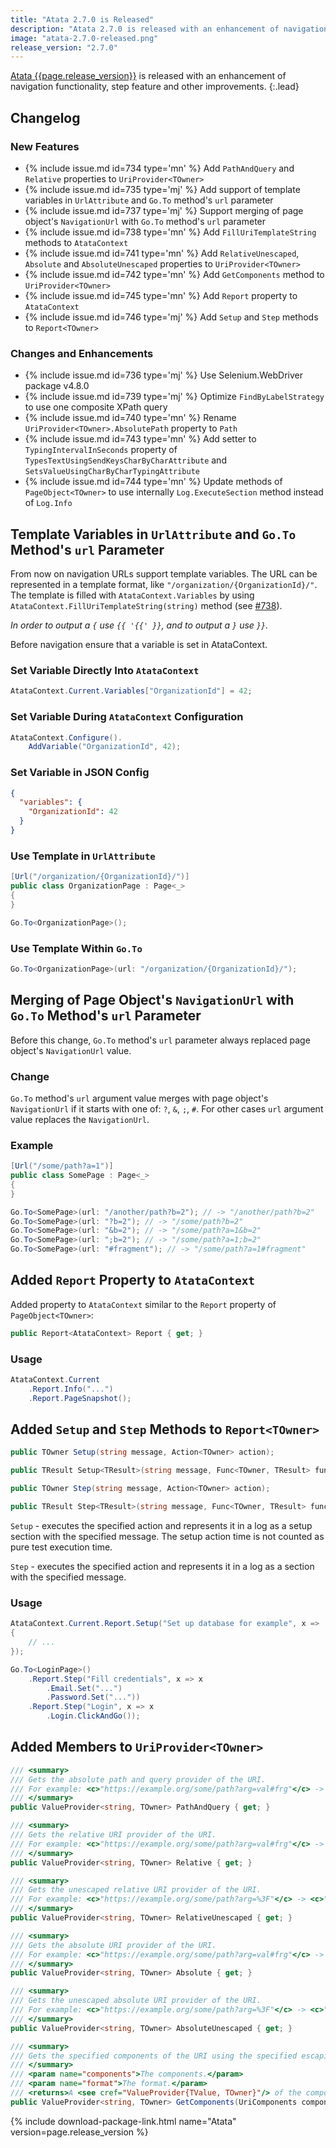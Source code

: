 ```yaml
---
title: "Atata 2.7.0 is Released"
description: "Atata 2.7.0 is released with an enhancement of navigation functionality, step feature and other improvements."
image: "atata-2.7.0-released.png"
release_version: "2.7.0"
---
```


[Atata {{page.release_version}}](https://www.nuget.org/packages/Atata/{{page.release_version}})
is released with an enhancement of navigation functionality, step feature and other improvements.
{:.lead}

<!--more-->

## Changelog

### New Features

- {% include issue.md id=734 type='mn' %} Add `PathAndQuery` and `Relative` properties to `UriProvider<TOwner>`
- {% include issue.md id=735 type='mj' %} Add support of template variables in `UrlAttribute` and `Go.To` method's `url` parameter
- {% include issue.md id=737 type='mj' %} Support merging of page object's `NavigationUrl` with `Go.To` method's `url` parameter
- {% include issue.md id=738 type='mn' %} Add `FillUriTemplateString` methods to `AtataContext`
- {% include issue.md id=741 type='mn' %} Add `RelativeUnescaped`, `Absolute` and `AbsoluteUnescaped` properties to `UriProvider<TOwner>`
- {% include issue.md id=742 type='mn' %} Add `GetComponents` method to `UriProvider<TOwner>`
- {% include issue.md id=745 type='mn' %} Add `Report` property to `AtataContext`
- {% include issue.md id=746 type='mj' %} Add `Setup` and `Step` methods to `Report<TOwner>`

### Changes and Enhancements

- {% include issue.md id=736 type='mj' %} Use Selenium.WebDriver package v4.8.0
- {% include issue.md id=739 type='mj' %} Optimize `FindByLabelStrategy` to use one composite XPath query
- {% include issue.md id=740 type='mn' %} Rename `UriProvider<TOwner>.AbsolutePath` property to `Path`
- {% include issue.md id=743 type='mn' %} Add setter to `TypingIntervalInSeconds` property of `TypesTextUsingSendKeysCharByCharAttribute` and `SetsValueUsingCharByCharTypingAttribute`
- {% include issue.md id=744 type='mn' %} Update methods of `PageObject<TOwner>` to use internally `Log.ExecuteSection` method instead of `Log.Info`

## Template Variables in `UrlAttribute` and `Go.To` Method's `url` Parameter

From now on navigation URLs support template variables.
The URL can be represented in a template format, like `"/organization/{OrganizationId}/"`.
The template is filled with `AtataContext.Variables` by using `AtataContext.FillUriTemplateString(string)`
method (see [#738](https://github.com/atata-framework/atata/issues/738)).

*In order to output a `{` use `{{ '{{' }}`, and to output a `}` use `}}`.*

Before navigation ensure that a variable is set in AtataContext.

### Set Variable Directly Into `AtataContext`

```cs
AtataContext.Current.Variables["OrganizationId"] = 42;
```

### Set Variable During `AtataContext` Configuration

```cs
AtataContext.Configure().
    AddVariable("OrganizationId", 42);
```

### Set Variable in JSON Config

```json
{
  "variables": {
    "OrganizationId": 42
  }
}
```

### Use Template in `UrlAttribute`

```cs
[Url("/organization/{OrganizationId}/")]
public class OrganizationPage : Page<_>
{
}
```

```cs
Go.To<OrganizationPage>();
```

### Use Template Within `Go.To`

```cs
Go.To<OrganizationPage>(url: "/organization/{OrganizationId}/");
```

## Merging of Page Object's `NavigationUrl` with `Go.To` Method's `url` Parameter

Before this change, `Go.To` method's `url` parameter always replaced page object's `NavigationUrl` value.

### Change

`Go.To` method's `url` argument value merges with page object's `NavigationUrl`
if it starts with one of: `?`, `&`, `;`, `#`.
For other cases `url` argument value replaces the `NavigationUrl`.

### Example

```cs
[Url("/some/path?a=1")]
public class SomePage : Page<_>
{
}
```

```cs
Go.To<SomePage>(url: "/another/path?b=2"); // -> "/another/path?b=2"
Go.To<SomePage>(url: "?b=2"); // -> "/some/path?b=2"
Go.To<SomePage>(url: "&b=2"); // -> "/some/path?a=1&b=2"
Go.To<SomePage>(url: ";b=2"); // -> "/some/path?a=1;b=2"
Go.To<SomePage>(url: "#fragment"); // -> "/some/path?a=1#fragment"
```

## Added `Report` Property to `AtataContext`

Added property to `AtataContext` similar to the `Report` property of `PageObject<TOwner>`:

```cs
public Report<AtataContext> Report { get; }
```

### Usage

```cs
AtataContext.Current
    .Report.Info("...")
    .Report.PageSnapshot();
```

## Added `Setup` and `Step` Methods to `Report<TOwner>`

```cs
public TOwner Setup(string message, Action<TOwner> action);

public TResult Setup<TResult>(string message, Func<TOwner, TResult> function);

public TOwner Step(string message, Action<TOwner> action);

public TResult Step<TResult>(string message, Func<TOwner, TResult> function);
```

`Setup` - executes the specified action and represents it in a log as a setup section with the specified message.
The setup action time is not counted as pure test execution time.

`Step` - executes the specified action and represents it in a log as a section with the specified message.

### Usage

```cs
AtataContext.Current.Report.Setup("Set up database for example", x =>
{
    // ...
});
```

```cs
Go.To<LoginPage>()
    .Report.Step("Fill credentials", x => x
        .Email.Set("...")
        .Password.Set("..."))
    .Report.Step("Login", x => x
        .Login.ClickAndGo());
```

## Added Members to `UriProvider<TOwner>`

```cs
/// <summary>
/// Gets the absolute path and query provider of the URI.
/// For example: <c>"https://example.org/some/path?arg=val#frg"</c> -> <c>"/some/path?arg=val"</c>.
/// </summary>
public ValueProvider<string, TOwner> PathAndQuery { get; }

/// <summary>
/// Gets the relative URI provider of the URI.
/// For example: <c>"https://example.org/some/path?arg=val#frg"</c> -> <c>"/some/path?arg=val#frg"</c>.
/// </summary>
public ValueProvider<string, TOwner> Relative { get; }

/// <summary>
/// Gets the unescaped relative URI provider of the URI.
/// For example: <c>"https://example.org/some/path?arg=%3F"</c> -> <c>"/some/path?arg=?"</c>.
/// </summary>
public ValueProvider<string, TOwner> RelativeUnescaped { get; }

/// <summary>
/// Gets the absolute URI provider of the URI.
/// For example: <c>"https://example.org/some/path?arg=val#frg"</c> -> <c>"https://example.org/some/path?arg=val#frg"</c>.
/// </summary>
public ValueProvider<string, TOwner> Absolute { get; }

/// <summary>
/// Gets the unescaped absolute URI provider of the URI.
/// For example: <c>"https://example.org/some/path?arg=%3F"</c> -> <c>"https://example.org/some/path?arg=?"</c>.
/// </summary>
public ValueProvider<string, TOwner> AbsoluteUnescaped { get; }

/// <summary>
/// Gets the specified components of the URI using the specified escaping format for special characters.
/// </summary>
/// <param name="components">The components.</param>
/// <param name="format">The format.</param>
/// <returns>A <see cref="ValueProvider{TValue, TOwner}"/> of the components string.</returns>
public ValueProvider<string, TOwner> GetComponents(UriComponents components, UriFormat format = UriFormat.UriEscaped);
```

{% include download-package-link.html name="Atata" version=page.release_version %}